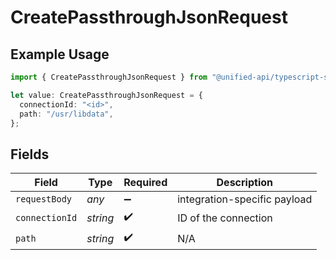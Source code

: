 # CreatePassthroughJsonRequest

## Example Usage

```typescript
import { CreatePassthroughJsonRequest } from "@unified-api/typescript-sdk/sdk/models/operations";

let value: CreatePassthroughJsonRequest = {
  connectionId: "<id>",
  path: "/usr/libdata",
};
```

## Fields

| Field                        | Type                         | Required                     | Description                  |
| ---------------------------- | ---------------------------- | ---------------------------- | ---------------------------- |
| `requestBody`                | *any*                        | :heavy_minus_sign:           | integration-specific payload |
| `connectionId`               | *string*                     | :heavy_check_mark:           | ID of the connection         |
| `path`                       | *string*                     | :heavy_check_mark:           | N/A                          |